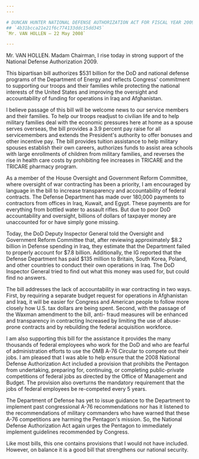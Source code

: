 ```yaml
---
---

# DUNCAN HUNTER NATIONAL DEFENSE AUTHORIZATION ACT FOR FISCAL YEAR 2009
## `4b31bcca21e21f6c774133ddc15dd345`
`Mr. VAN HOLLEN — 22 May 2008`

---
```



Mr. VAN HOLLEN. Madam Chairman, I rise today in strong support of the 
National Defense Authorization 2009.

This bipartisan bill authorizes $531 billion for the DoD and national 
defense programs of the Department of Energy and reflects Congress' 
commitment to supporting our troops and their families while protecting 
the national interests of the United States and improving the oversight 
and accountability of funding for operations in Iraq and Afghanistan.

I believe passage of this bill will be welcome news to our service 
members and their families. To help our troops readjust to civilian 
life and to help military families deal with the economic pressures 
here at home as a spouse serves overseas, the bill provides a 3.9 
percent pay raise for all servicemembers and extends the President's 
authority to offer bonuses and other incentive pay. The bill provides 
tuition assistance to help military spouses establish their own 
careers, authorizes funds to assist area schools with large enrollments 
of children from military families, and reverses the rise in health 
care costs by prohibiting fee increases in TRICARE and the TRICARE 
pharmacy program.

As a member of the House Oversight and Government Reform Committee, 
where oversight of war contracting has been a priority, I am encouraged 
by language in the bill to increase transparency and accountability of 
federal contracts. The Defense Department has made over 180,000 
payments to contractors from offices in Iraq, Kuwait, and Egypt. These 
payments are for everything from bottled water to assault rifles. But 
due to poor DoD accountability and oversight, billions of dollars of 
taxpayer money are unaccounted for or have simply gone missing.

Today, the DoD Deputy Inspector General told the Oversight and 
Government Reform Committee that, after reviewing approximately $8.2 
billion in Defense spending in Iraq, they estimate that the Department 
failed to properly account for $7.8 billion. Additionally, the IG 
reported that the Defense Department has paid $135 million to Britain, 
South Korea, Poland, and other countries to conduct their own 
operations in Iraq. The DoD Inspector General tried to find out what 
this money was used for, but could find no answers.

The bill addresses the lack of accountability in war contracting in 
two ways. First, by requiring a separate budget request for operations 
in Afghanistan and Iraq, it will be easier for Congress and American 
people to follow more closely how U.S. tax dollars are being spent. 
Second, with the passage of the Waxman amendment to the bill, anti-
fraud measures will be enhanced and transparency in contracting 
Increased by limiting the use of abuse-prone contracts and by 
rebuilding the federal acquisition workforce.

I am also supporting this bill for the assistance it provides the 
many thousands of federal employees who work for the DoD and who are 
fearful of administration efforts to use the OMB A-76 Circular to 
compete out their jobs. I am pleased that I was able to help ensure 
that the 2008 National Defense Authorization Act included a provision 
that prohibits the Pentagon from undertaking, preparing for, 
continuing, or completing public-private competitions of federal jobs 
as directed by the Office of Management and Budget. The provision also 
overturns the mandatory requirement that the jobs of federal employees 
be re-competed every 5 years.

The Department of Defense has yet to issue guidance to the Department 
to implement past congressional A-76 recommendations nor has it 
listened to the recommendations of military commanders who have warned 
that these A-76 competitions are harming the Pentagon's mission. So, 
the National Defense Authorization Act again urges the Pentagon to 
immediately implement guidelines recommended by Congress.

Like most bills, this one contains provisions that I would not have 
included. However, on balance it is a good bill that strengthens our 
national security.